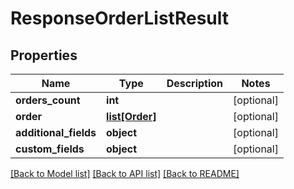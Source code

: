 # ResponseOrderListResult

## Properties
Name | Type | Description | Notes
------------ | ------------- | ------------- | -------------
**orders_count** | **int** |  | [optional] 
**order** | [**list[Order]**](Order.md) |  | [optional] 
**additional_fields** | **object** |  | [optional] 
**custom_fields** | **object** |  | [optional] 

[[Back to Model list]](../README.md#documentation-for-models) [[Back to API list]](../README.md#documentation-for-api-endpoints) [[Back to README]](../README.md)


